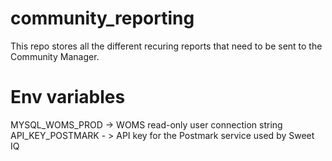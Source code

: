 # community_reporting

This repo stores all the different recuring reports that need to be sent to the Community Manager.

# Env variables

MYSQL_WOMS_PROD -> WOMS read-only user connection string
API_KEY_POSTMARK - > API key for the Postmark service used by Sweet IQ
